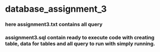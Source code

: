 # database_assignment_3
### here assignment3.txt contains all query
### assignment3.sql contain ready to execute code with creating table, data for tables and all query to run with simply running. 
